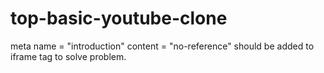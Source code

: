 # top-basic-youtube-clone

meta name = "introduction" content = "no-reference" should be added to iframe tag to solve problem.